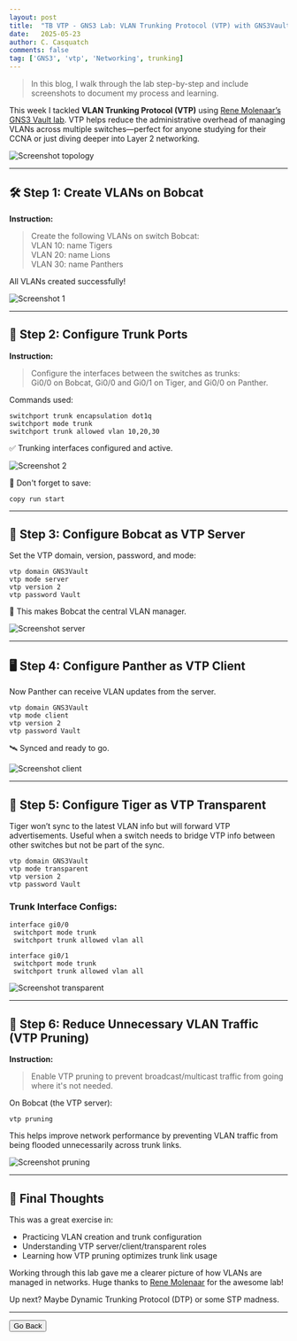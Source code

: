 ```yaml
---
layout: post
title:  "TB VTP - GNS3 Lab: VLAN Trunking Protocol (VTP) with GNS3Vault"
date:   2025-05-23
author: C. Casquatch
comments: false
tag: ['GNS3', 'vtp', 'Networking', trunking]
---
```


> In this blog, I walk through the lab step-by-step and include screenshots to document my process and learning.

This week I tackled **VLAN Trunking Protocol (VTP)** using [Rene Molenaar’s GNS3 Vault lab](https://gns3vault.com/switching/vtp-vlan-trunking-protocol). VTP helps reduce the administrative overhead of managing VLANs across multiple switches—perfect for anyone studying for their CCNA or just diving deeper into Layer 2 networking.

![Screenshot topology](/assets/images/GNS3/vlans/topology.png)

---

## 🛠️ Step 1: Create VLANs on Bobcat

**Instruction:**

> Create the following VLANs on switch Bobcat:  
> VLAN 10: name Tigers  
> VLAN 20: name Lions  
> VLAN 30: name Panthers

All VLANs created successfully!

![Screenshot 1](/assets/images/GNS3/vlans/vlannaming.png)

---

## 🔌 Step 2: Configure Trunk Ports

**Instruction:**

> Configure the interfaces between the switches as trunks:  
> Gi0/0 on Bobcat, Gi0/0 and Gi0/1 on Tiger, and Gi0/0 on Panther.

Commands used:

```
switchport trunk encapsulation dot1q
switchport mode trunk
switchport trunk allowed vlan 10,20,30
```

✅ Trunking interfaces configured and active.

![Screenshot 2](/assets/images/GNS3/vlans/conftrunks.png)

💾 Don't forget to save:
```
copy run start
```

---

## 🧠 Step 3: Configure Bobcat as VTP Server

Set the VTP domain, version, password, and mode:

```
vtp domain GNS3Vault
vtp mode server
vtp version 2
vtp password Vault
```

📌 This makes Bobcat the central VLAN manager.

![Screenshot server](/assets/images/GNS3/vlans/vtpserver.png)

---

## 🖥️ Step 4: Configure Panther as VTP Client

Now Panther can receive VLAN updates from the server.

```
vtp domain GNS3Vault
vtp mode client
vtp version 2
vtp password Vault
```

🛰️ Synced and ready to go.

![Screenshot client](/assets/images/GNS3/vlans/vtpclient.png)

---

## 🧙 Step 5: Configure Tiger as VTP Transparent

Tiger won’t sync to the latest VLAN info but will forward VTP advertisements. Useful when a switch needs to bridge VTP info between other switches but not be part of the sync.

```
vtp domain GNS3Vault
vtp mode transparent
vtp version 2
vtp password Vault
```

### Trunk Interface Configs:

```
interface gi0/0
 switchport mode trunk
 switchport trunk allowed vlan all

interface gi0/1
 switchport mode trunk
 switchport trunk allowed vlan all
```

![Screenshot transparent](/assets/images/GNS3/vlans/vtptrans.png)

---

## 🚫 Step 6: Reduce Unnecessary VLAN Traffic (VTP Pruning)

**Instruction:**

> Enable VTP pruning to prevent broadcast/multicast traffic from going where it's not needed.

On Bobcat (the VTP server):

```
vtp pruning
```

This helps improve network performance by preventing VLAN traffic from being flooded unnecessarily across trunk links.

![Screenshot pruning](/assets/images/GNS3/vlans/vtppruning.png)

---

## 🧾 Final Thoughts

This was a great exercise in:

- Practicing VLAN creation and trunk configuration
- Understanding VTP server/client/transparent roles
- Learning how VTP pruning optimizes trunk link usage

Working through this lab gave me a clearer picture of how VLANs are managed in networks. Huge thanks to [Rene Molenaar](https://gns3vault.com) for the awesome lab!

Up next? Maybe Dynamic Trunking Protocol (DTP) or some STP madness.

---


<button onclick="history.back()">Go Back</button>
